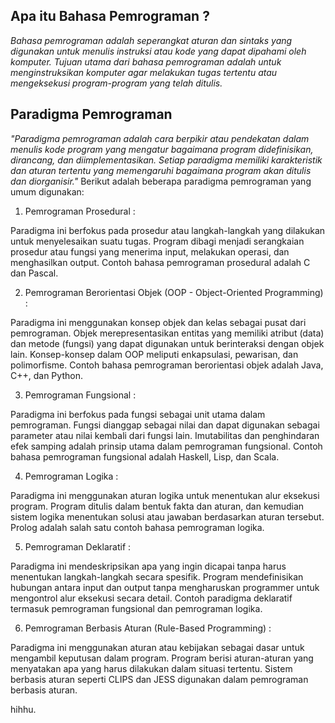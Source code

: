 ## Apa itu Bahasa Pemrograman ?
_Bahasa pemrograman adalah seperangkat aturan dan sintaks yang digunakan untuk menulis instruksi atau kode yang dapat dipahami oleh komputer. Tujuan utama dari bahasa pemrograman adalah untuk menginstruksikan komputer agar melakukan tugas tertentu atau mengeksekusi program-program yang telah ditulis._

## Paradigma Pemrograman

_"Paradigma pemrograman adalah cara berpikir atau pendekatan dalam menulis kode program yang mengatur bagaimana program didefinisikan, dirancang, dan diimplementasikan. Setiap paradigma memiliki karakteristik dan aturan tertentu yang memengaruhi bagaimana program akan ditulis dan diorganisir."_
Berikut adalah beberapa paradigma pemrograman yang umum digunakan:

1. Pemrograman Prosedural :

Paradigma ini berfokus pada prosedur atau langkah-langkah yang dilakukan untuk menyelesaikan suatu tugas. Program dibagi menjadi serangkaian prosedur atau fungsi yang menerima input, melakukan operasi, dan menghasilkan output. Contoh bahasa pemrograman prosedural adalah C dan Pascal.

2. Pemrograman Berorientasi Objek (OOP - Object-Oriented Programming) :

Paradigma ini menggunakan konsep objek dan kelas sebagai pusat dari pemrograman. Objek merepresentasikan entitas yang memiliki atribut (data) dan metode (fungsi) yang dapat digunakan untuk berinteraksi dengan objek lain. Konsep-konsep dalam OOP meliputi enkapsulasi, pewarisan, dan polimorfisme.
Contoh bahasa pemrograman berorientasi objek adalah Java, C++, dan Python.

3. Pemrograman Fungsional :

Paradigma ini berfokus pada fungsi sebagai unit utama dalam pemrograman. Fungsi dianggap sebagai nilai dan dapat digunakan sebagai parameter atau nilai kembali dari fungsi lain. Imutabilitas dan penghindaran efek samping adalah prinsip utama dalam pemrograman fungsional.
Contoh bahasa pemrograman fungsional adalah Haskell, Lisp, dan Scala.

4. Pemrograman Logika :

Paradigma ini menggunakan aturan logika untuk menentukan alur eksekusi program. Program ditulis dalam bentuk fakta dan aturan, dan kemudian sistem logika menentukan solusi atau jawaban berdasarkan aturan tersebut.
Prolog adalah salah satu contoh bahasa pemrograman logika.

5. Pemrograman Deklaratif :

Paradigma ini mendeskripsikan apa yang ingin dicapai tanpa harus menentukan langkah-langkah secara spesifik. Program mendefinisikan hubungan antara input dan output tanpa mengharuskan programmer untuk mengontrol alur eksekusi secara detail.
Contoh paradigma deklaratif termasuk pemrograman fungsional dan pemrograman logika.

6. Pemrograman Berbasis Aturan (Rule-Based Programming) :

Paradigma ini menggunakan aturan atau kebijakan sebagai dasar untuk mengambil keputusan dalam program. Program berisi aturan-aturan yang menyatakan apa yang harus dilakukan dalam situasi tertentu.
Sistem berbasis aturan seperti CLIPS dan JESS digunakan dalam pemrograman berbasis aturan.







hihhu.